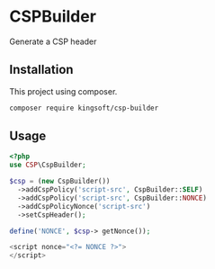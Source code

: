 # CSPBuilder

Generate a CSP header 

## Installation

This project using composer.

```sh
composer require kingsoft/csp-builder
```

## Usage

```php
<?php
use CSP\CspBuilder;

$csp = (new CspBuilder())
  ->addCspPolicy('script-src', CspBuilder::SELF)
  ->addCspPolicy('script-src', CspBuilder::NONCE)
  ->addCspPolicyNonce('script-src')
  ->setCspHeader();

define('NONCE', $csp-> getNonce());

<script nonce="<?= NONCE ?>">
</script>
```
